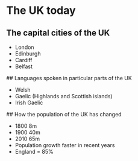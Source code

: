 # The UK today

## The capital cities of the UK

* London
* Edinburgh
* Cardiff
* Belfast

## Languages spoken in particular parts of the UK

* Welsh
* Gaelic (Highlands and Scottish islands)
* Irish Gaelic

## How the population of the UK has changed

* 1800 8m
* 1900 40m
* 2010 65m
* Population growth faster in recent years
* England = 85%
